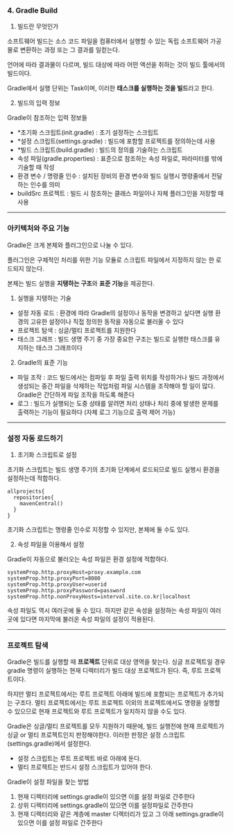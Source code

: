 ### 4. Gradle Build

1. 빌드란 무엇인가

소프트웨어 빌드는 소스 코드 파일을 컴퓨터에서 실행할 수 있는 독립 소프트웨어 가공물로 변환하는 과정 또는 그 결과를 일컫는다.

언어에 따라 결과물이 다르며, 빌드 대상에 따라 어떤 액션을 취하는 것이 빌드 툴에서의 빌드이다.

Gradle에서 실행 단위는 Task이며, 이러한 **태스크를 실행하는 것을 빌드**라고 한다.

2. 빌드의 입력 정보

Gradle이 참조하는 입력 정보들
- *초기화 스크립트(init.gradle) : 초기 설정하는 스크립트
- *설정 스크립트(settings.gradle) : 빌드에 포함할 프로젝트를 정의하는데 사용
- *빌드 스크립트(build.gradle) : 빌드의 정의를 기술하는 스크립트
- 속성 파일(gradle.properties) : 표준으로 참조하는 속성 파일로, 파라미터를 밖에 기술할 때 작성 
- 환경 변수 / 명령줄 인수 : 설치된 장비의 환경 변수와 빌드 실행시 명령줄에서 전달하는 인수를 의미
- buildSrc 프로젝트 : 빌드 시 참조하는 클래스 파일이나 자체 플러그인을 저장할 때 사용

---

### 아키텍처와 주요 기능

Gradle은 크게 본체와 플러그인으로 나눌 수 있다.

플러그인은 구체적인 처리를 위한 기능 모듈로 스크립트 파일에서 지정하지 않는 한 로드되지 않는다.

본체는 빌드 실행을 **지탱하는 구조**와 **표준 기능**을 제공한다.

1. 실행을 지탱하는 기술

- 설정 자동 로드 : 환경에 따라 Gradle의 설정이나 동작을 변경하고 싶다면 실행 환경의 고유한 설정이나 직접 정의한 동작을 자동으로 불러올 수 있다
- 프로젝트 탐색 : 싱글/멀티 프로젝트를 지원한다
- 태스크 그래프 : 빌드 생명 주기 중 가장 중요한 구조는 빌드로 실행한 태스크를 유지하는 태스크 그래프이다

2. Gradle의 표준 기능

- 파일 조작 : 코드 빌드에서는 컴파일 후 파일 출력 위치를 작성하거나 빌드 과정에서 생성되는 중간 파일을 삭제하는 작업처럼 파일 시스템을 조작해야 할 일이 많다. Gradle은 간단하게 파일 조작을 하도록 해준다
- 로그 : 빌드가 실행되는 도중 상태를 알려면 처리 상태나 처리 중에 발생한 문제를 출력하는 기능이 필요하다 (자체 로그 기능으로 출력 제어 가능)

--- 

### 설정 자동 로드하기

1. 초기화 스크립트로 설정

초기화 스크립트는 빌드 생명 주기의 초기화 단계에서 로드되므로 빌드 실행시 환경을 설정하는데 적합하다. 
```
allprojects{
  repositories{
    mavenCentral()
  }
}
```
초기화 스크립트는 명령줄 인수로 지정할 수 있지만, 본체에 둘 수도 있다.

2. 속성 파일을 이용해서 설정

Gradle이 자동으로 불러오는 속성 파일은 환경 설정에 적합하다.
```
systemProp.http.proxyHost=proxy.example.com
systemProp.http.proxyPort=8080
systemProp.http.proxyUser=userid
systemProp.http.proxyPassword=password
systemProp.http.nonProxyHosts=interval.site.co.kr|localhost
```
속성 파일도 역시 여러곳에 둘 수 있다. 하지만 같은 속성을 설정하는 속성 파일이 여러 곳에 있다면 마지막에 불러온 속성 파일의 설정이 적용된다.

--- 

### 프로젝트 탐색

Gradle은 빌드를 실행할 때 **프로젝트** 단위로 대상 영역을 찾는다. 싱글 프로젝트일 경우 gradle 명령이 실행하는 현재 디렉터리가 빌드 대상 프로젝트가 된다. 즉, 루트 프로젝트이다.

하지만 멀티 프로젝트에서는 루트 프로젝트 아래에 빌드에 포함되는 프로젝트가 추가되는 구조다. 멀티 프로젝트에서는 루트 프로젝트 이외의 프로젝트에서도 명령을 실행할 수 있으므로 현재 프로젝트와 루트 프로젝트가 일치하지 않을 수도 있다.

Gradle은 싱글/멀티 프로젝트를 모두 지원하기 때문에, 빌드 실행전에 현재 프로젝트가 싱글 or 멀티 프로젝트인지 판정해야한다. 이러한 판정은 설정 스크립트(settings.gradle)에서 설정한다. 

- 설정 스크립트는 루트 프로젝트 바로 아래에 둔다.
- 멀티 프로젝트는 반드시 설정 스크립트가 있어야 한다.

Gradle이 설정 파일을 찾는 방법
1. 현재 디렉터리에 settings.gradle이 있으면 이를 설정 파일로 간주한다
2. 상위 디렉터리에 settings.gradle이 있으면 이를 설정파일로 간주한다
3. 현재 디렉터리와 같은 계층에 master 디렉터리가 있고 그 아래 settings.gradle이 있으면 이를 설정 파일로 간주한다
